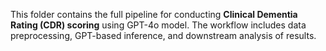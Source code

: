 This folder contains the full pipeline for conducting **Clinical Dementia Rating (CDR) scoring** using GPT-4o model. The workflow includes data preprocessing, GPT-based inference, and downstream analysis of results.
